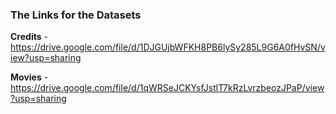 ### The Links for the Datasets 

**Credits** - https://drive.google.com/file/d/1DJGUjbWFKH8PB6lySy285L9G6A0fHvSN/view?usp=sharing

**Movies** - https://drive.google.com/file/d/1qWRSeJCKYsfJstlT7kRzLvrzbeozJPaP/view?usp=sharing
